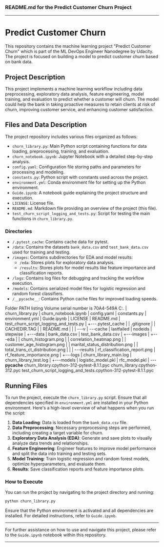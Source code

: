 
### README.md for the Predict Customer Churn Project

---

# Predict Customer Churn

This repository contains the machine learning project "Predict Customer Churn" which is part of the ML DevOps Engineer Nanodegree by Udacity. The project is focused on building a model to predict customer churn based on bank data.

## Project Description

This project implements a machine learning workflow including data preprocessing, exploratory data analysis, feature engineering, model training, and evaluation to predict whether a customer will churn. The model could help the bank in taking proactive measures to retain clients at risk of churn, improving customer service, and enhancing customer satisfaction.

## Files and Data Description

The project repository includes various files organized as follows:

- `churn_library.py`: Main Python script containing functions for data loading, preprocessing, training, and evaluation.
- `churn_notebook.ipynb`: Jupyter Notebook with a detailed step-by-step analysis.
- `config.yaml`: Configuration file storing paths and parameters for processing and modeling.
- `constants.py`: Python script with constants used across the project.
- `environment.yml`: Conda environment file for setting up the Python environment.
- `Guide.ipynb`: A notebook guide explaining the project structure and execution.
- `LICENSE`: License file.
- `README.md`: Markdown file providing an overview of the project (this file).
- `test_churn_script_logging_and_tests.py`: Script for testing the main functions in `churn_library.py`.

### Directories

- `/.pytest_cache`: Contains cache data for pytest.
- `/data`: Contains the datasets `bank_data.csv` and `test_bank_data.csv` used for training and testing.
- `/images`: Contains subdirectories for EDA and model results:
  - `/eda`: Stores plots for exploratory data analysis.
  - `/results`: Stores plots for model results like feature importance and classification reports.
- `/logs`: Contains log files for debugging and tracking the workflow execution.
- `/models`: Contains serialized model files for logistic regression and random forest classifiers.
- `/__pycache__`: Contains Python cache files for improved loading speeds.

Folder PATH listing
Volume serial number is 70A4-549A
C:.
|   churn_library.py
|   churn_notebook.ipynb
|   config.yaml
|   constants.py
|   environment.yml
|   Guide.ipynb
|   LICENSE
|   README.md
|   test_churn_script_logging_and_tests.py
|
+---.pytest_cache
|   |   .gitignore
|   |   CACHEDIR.TAG
|   |   README.md
|   |
|   \---v
|       \---cache
|               lastfailed
|               nodeids
|               stepwise
|
+---data
|       bank_data.csv
|       test_bank_data.csv
|
+---images
|   +---eda
|   |       churn_histogram.png
|   |       correlation_heatmap.png
|   |       customer_age_histogram.png
|   |       marital_status_distribution.png
|   |       total_trans_ct_distribution.png
|   |
|   \---results
|           rf_classification_report.png
|           rf_feature_importance.png
|
+---logs
|       churn_library_main.log
|       churn_library_test.log
|
+---models
|       logistic_model.pkl
|       rfc_model.pkl
|
\---__pycache__
        churn_library.cpython-312-pytest-8.1.1.pyc
        churn_library.cpython-312.pyc
        test_churn_script_logging_and_tests.cpython-312-pytest-8.1.1.pyc

## Running Files

To run the project, execute the `churn_library.py` script. Ensure that all dependencies specified in `environment.yml` are installed in your Python environment. Here's a high-level overview of what happens when you run the script:

1. **Data Loading**: Data is loaded from the `bank_data.csv` file.
2. **Data Preprocessing**: Necessary preprocessing steps are performed, including creating a target variable for churn.
3. **Exploratory Data Analysis (EDA)**: Generate and save plots to visually analyze data trends and relationships.
4. **Feature Engineering**: Engineer features to improve model performance and split the data into training and testing sets.
5. **Model Training**: Train logistic regression and random forest models, optimize hyperparameters, and evaluate them.
6. **Results**: Save classification reports and feature importance plots.

### How to Execute

You can run the project by navigating to the project directory and running:

```bash
python churn_library.py
```

Ensure that the Python environment is activated and all dependencies are installed. For detailed instructions, refer to `Guide.ipynb`.

---

For further assistance on how to use and navigate this project, please refer to the `Guide.ipynb` notebook within this repository.

---
